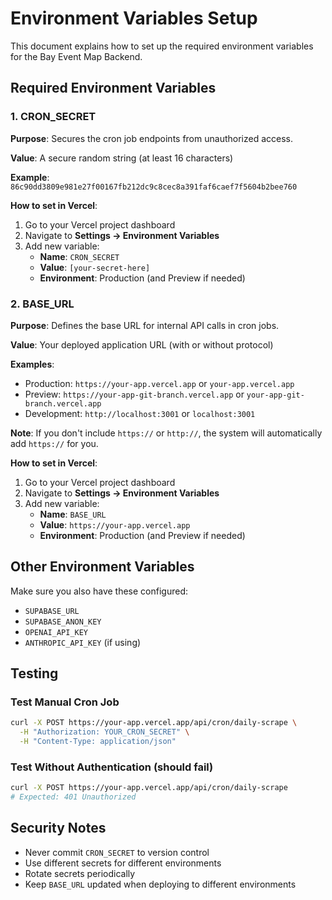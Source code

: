 # Environment Variables Setup

This document explains how to set up the required environment variables for the Bay Event Map Backend.

## Required Environment Variables

### 1. CRON_SECRET
**Purpose**: Secures the cron job endpoints from unauthorized access.

**Value**: A secure random string (at least 16 characters)

**Example**: `86c90dd3809e981e27f00167fb212dc9c8cec8a391faf6caef7f5604b2bee760`

**How to set in Vercel**:
1. Go to your Vercel project dashboard
2. Navigate to **Settings → Environment Variables**
3. Add new variable:
   - **Name**: `CRON_SECRET`
   - **Value**: `[your-secret-here]`
   - **Environment**: Production (and Preview if needed)

### 2. BASE_URL
**Purpose**: Defines the base URL for internal API calls in cron jobs.

**Value**: Your deployed application URL (with or without protocol)

**Examples**:
- Production: `https://your-app.vercel.app` or `your-app.vercel.app`
- Preview: `https://your-app-git-branch.vercel.app` or `your-app-git-branch.vercel.app`
- Development: `http://localhost:3001` or `localhost:3001`

**Note**: If you don't include `https://` or `http://`, the system will automatically add `https://` for you.

**How to set in Vercel**:
1. Go to your Vercel project dashboard
2. Navigate to **Settings → Environment Variables**
3. Add new variable:
   - **Name**: `BASE_URL`
   - **Value**: `https://your-app.vercel.app`
   - **Environment**: Production (and Preview if needed)

## Other Environment Variables

Make sure you also have these configured:
- `SUPABASE_URL`
- `SUPABASE_ANON_KEY`
- `OPENAI_API_KEY`
- `ANTHROPIC_API_KEY` (if using)

## Testing

### Test Manual Cron Job
```bash
curl -X POST https://your-app.vercel.app/api/cron/daily-scrape \
  -H "Authorization: YOUR_CRON_SECRET" \
  -H "Content-Type: application/json"
```

### Test Without Authentication (should fail)
```bash
curl -X POST https://your-app.vercel.app/api/cron/daily-scrape
# Expected: 401 Unauthorized
```

## Security Notes

- Never commit `CRON_SECRET` to version control
- Use different secrets for different environments
- Rotate secrets periodically
- Keep `BASE_URL` updated when deploying to different environments
